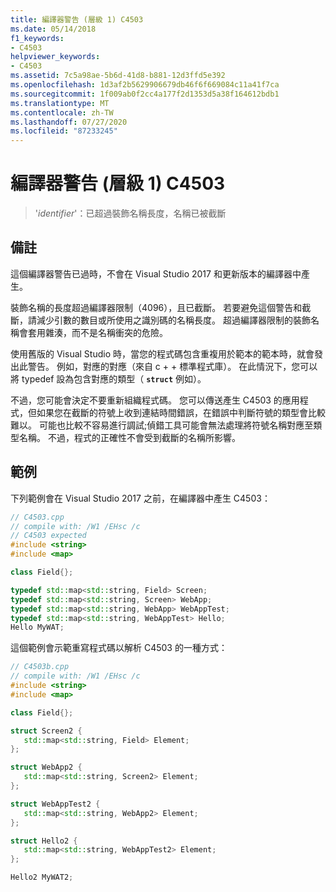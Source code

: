 ```yaml
---
title: 編譯器警告 (層級 1) C4503
ms.date: 05/14/2018
f1_keywords:
- C4503
helpviewer_keywords:
- C4503
ms.assetid: 7c5a98ae-5b6d-41d8-b881-12d3ffd5e392
ms.openlocfilehash: 1d3af2b5629906679db46f6f669084c11a41f7ca
ms.sourcegitcommit: 1f009ab0f2cc4a177f2d1353d5a38f164612bdb1
ms.translationtype: MT
ms.contentlocale: zh-TW
ms.lasthandoff: 07/27/2020
ms.locfileid: "87233245"
---
```

# <a name="compiler-warning-level-1-c4503"></a>編譯器警告 (層級 1) C4503

> '*identifier*'：已超過裝飾名稱長度，名稱已被截斷

## <a name="remarks"></a>備註

這個編譯器警告已過時，不會在 Visual Studio 2017 和更新版本的編譯器中產生。

裝飾名稱的長度超過編譯器限制（4096），且已截斷。 若要避免這個警告和截斷，請減少引數的數目或所使用之識別碼的名稱長度。 超過編譯器限制的裝飾名稱會套用雜湊，而不是名稱衝突的危險。

使用舊版的 Visual Studio 時，當您的程式碼包含重複用於範本的範本時，就會發出此警告。 例如，對應的對應（來自 c + + 標準程式庫）。 在此情況下，您可以將 typedef 設為包含對應的類型（ **`struct`** 例如）。

不過，您可能會決定不要重新組織程式碼。  您可以傳送產生 C4503 的應用程式，但如果您在截斷的符號上收到連結時間錯誤，在錯誤中判斷符號的類型會比較難以。 可能也比較不容易進行調試;偵錯工具可能會無法處理將符號名稱對應至類型名稱。 不過，程式的正確性不會受到截斷的名稱所影響。

## <a name="example"></a>範例

下列範例會在 Visual Studio 2017 之前，在編譯器中產生 C4503：

```cpp
// C4503.cpp
// compile with: /W1 /EHsc /c
// C4503 expected
#include <string>
#include <map>

class Field{};

typedef std::map<std::string, Field> Screen;
typedef std::map<std::string, Screen> WebApp;
typedef std::map<std::string, WebApp> WebAppTest;
typedef std::map<std::string, WebAppTest> Hello;
Hello MyWAT;
```

這個範例會示範重寫程式碼以解析 C4503 的一種方式：

```cpp
// C4503b.cpp
// compile with: /W1 /EHsc /c
#include <string>
#include <map>

class Field{};

struct Screen2 {
   std::map<std::string, Field> Element;
};

struct WebApp2 {
   std::map<std::string, Screen2> Element;
};

struct WebAppTest2 {
   std::map<std::string, WebApp2> Element;
};

struct Hello2 {
   std::map<std::string, WebAppTest2> Element;
};

Hello2 MyWAT2;
```
